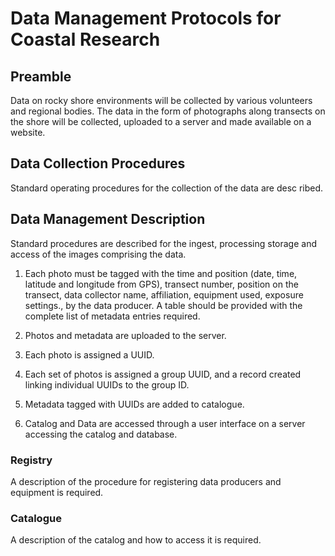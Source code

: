 # Data Management Protocols for Coastal Research
## Preamble
Data on rocky shore environments will be collected by various volunteers and regional bodies. The data in the form of photographs along transects on the shore will be collected, uploaded to a server and made available on a website. 

## Data Collection Procedures
Standard operating procedures for the collection of the data are desc ribed.

## Data Management Description

Standard procedures are described for the ingest, processing storage and access of the images comprising the data.


1. Each photo must be tagged with the time and position (date, time, latitude and longitude from GPS), transect number, position on the transect, data collector name, affiliation, equipment used, exposure settings., by the data producer.  A table should be provided with the complete list of metadata entries required.


2. Photos and metadata are uploaded to the server.

3. Each photo is assigned a UUID. 

4. Each set of photos is assigned a group UUID, and a record created linking individual UUIDs to the group ID. 

5. Metadata tagged with UUIDs are added to catalogue.  
6. Catalog and Data are accessed through a user interface on a server accessing the catalog and database. 

### Registry 

A description of the procedure for registering data producers and equipment is required.

### Catalogue

A description of the catalog and how to access it is required. 

